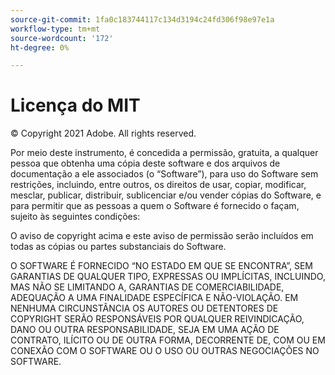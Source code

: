 ```yaml
---
source-git-commit: 1fa0c183744117c134d3194c24fd306f98e97e1a
workflow-type: tm+mt
source-wordcount: '172'
ht-degree: 0%

---
```

# Licença do MIT

© Copyright 2021 Adobe. All rights reserved.

Por meio deste instrumento, é concedida a permissão, gratuita, a qualquer pessoa que obtenha uma cópia deste software e dos arquivos de documentação a ele associados (o “Software”), para uso do Software sem restrições, incluindo, entre outros, os direitos de usar, copiar, modificar, mesclar, publicar, distribuir, sublicenciar e/ou vender cópias do Software, e para permitir que as pessoas a quem o Software é fornecido o façam, sujeito às seguintes condições:

O aviso de copyright acima e este aviso de permissão serão incluídos em todas as cópias ou partes substanciais do Software.

O SOFTWARE É FORNECIDO “NO ESTADO EM QUE SE ENCONTRA”, SEM GARANTIAS DE QUALQUER TIPO, EXPRESSAS OU IMPLÍCITAS, INCLUINDO, MAS NÃO SE LIMITANDO A, GARANTIAS DE COMERCIABILIDADE, ADEQUAÇÃO A UMA FINALIDADE ESPECÍFICA E NÃO-VIOLAÇÃO. EM NENHUMA CIRCUNSTÂNCIA OS AUTORES OU DETENTORES DE COPYRIGHT SERÃO RESPONSÁVEIS POR QUALQUER REIVINDICAÇÃO, DANO OU OUTRA RESPONSABILIDADE, SEJA EM UMA AÇÃO DE CONTRATO, ILÍCITO OU DE OUTRA FORMA, DECORRENTE DE, COM OU EM CONEXÃO COM O SOFTWARE OU O USO OU OUTRAS NEGOCIAÇÕES NO SOFTWARE.
